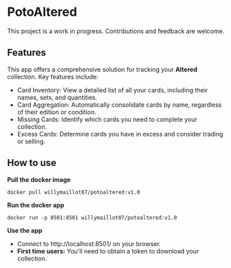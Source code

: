 # PotoAltered
This project is a work in progress. Contributions and feedback are welcome.

## Features
This app offers a comprehensive solution for tracking your **Altered** collection. Key features include:

- Card Inventory: View a detailed list of all your cards, including their names, sets, and quantities.
- Card Aggregation: Automatically consolidate cards by name, regardless of their edition or condition.
- Missing Cards: Identify which cards you need to complete your collection.
- Excess Cards: Determine cards you have in excess and consider trading or selling.

## How to use

**Pull the docker image**

`docker pull willymaillot87/potoaltered:v1.0`


**Run the docker app**

`docker run -p 8501:8501 willymaillot87/potoaltered:v1.0`


**Use the app** 

* Connect to http://localhost:8501/ on your browser.
* **First time users:** You'll need to obtain a token to download your collection.